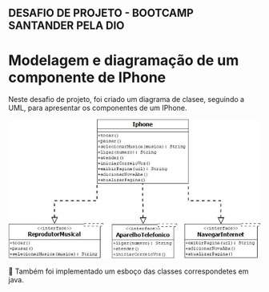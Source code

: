 ## DESAFIO DE PROJETO - BOOTCAMP SANTANDER PELA DIO

# Modelagem e diagramação de um componente de IPhone
<p>Neste desafio de projeto, foi criado um diagrama de clasee, seguindo a UML, para apresentar os componentes de um IPhone.</p>


![Diagrama de Classe](Iphone/assets/images/diagrama-classe-uml.jpeg)

📢 Também foi implementado um esboço das classes correspondetes em java.
